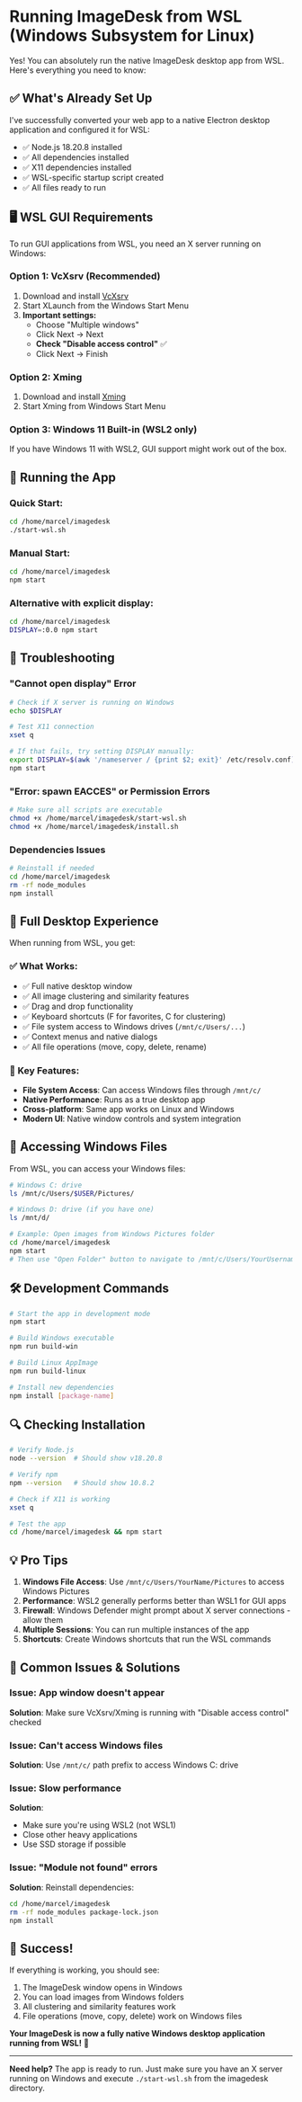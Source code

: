 # Running ImageDesk from WSL (Windows Subsystem for Linux)

Yes! You can absolutely run the native ImageDesk desktop app from WSL. Here's everything you need to know:

## ✅ **What's Already Set Up**

I've successfully converted your web app to a native Electron desktop application and configured it for WSL:

- ✅ Node.js 18.20.8 installed
- ✅ All dependencies installed 
- ✅ X11 dependencies installed
- ✅ WSL-specific startup script created
- ✅ All files ready to run

## 🖥️ **WSL GUI Requirements**

To run GUI applications from WSL, you need an X server running on Windows:

### **Option 1: VcXsrv (Recommended)**
1. Download and install [VcXsrv](https://sourceforge.net/projects/vcxsrv/)
2. Start XLaunch from the Windows Start Menu
3. **Important settings:**
   - Choose "Multiple windows"
   - Click Next → Next
   - **Check "Disable access control"** ✅
   - Click Next → Finish

### **Option 2: Xming**
1. Download and install [Xming](https://sourceforge.net/projects/xming/)
2. Start Xming from Windows Start Menu

### **Option 3: Windows 11 Built-in (WSL2 only)**
If you have Windows 11 with WSL2, GUI support might work out of the box.

## 🚀 **Running the App**

### **Quick Start:**
```bash
cd /home/marcel/imagedesk
./start-wsl.sh
```

### **Manual Start:**
```bash
cd /home/marcel/imagedesk
npm start
```

### **Alternative with explicit display:**
```bash
cd /home/marcel/imagedesk
DISPLAY=:0.0 npm start
```

## 🔧 **Troubleshooting**

### **"Cannot open display" Error**
```bash
# Check if X server is running on Windows
echo $DISPLAY

# Test X11 connection
xset q

# If that fails, try setting DISPLAY manually:
export DISPLAY=$(awk '/nameserver / {print $2; exit}' /etc/resolv.conf):0.0
npm start
```

### **"Error: spawn EACCES" or Permission Errors**
```bash
# Make sure all scripts are executable
chmod +x /home/marcel/imagedesk/start-wsl.sh
chmod +x /home/marcel/imagedesk/install.sh
```

### **Dependencies Issues**
```bash
# Reinstall if needed
cd /home/marcel/imagedesk
rm -rf node_modules
npm install
```

## 📱 **Full Desktop Experience**

When running from WSL, you get:

### **✅ What Works:**
- ✅ Full native desktop window
- ✅ All image clustering and similarity features
- ✅ Drag and drop functionality
- ✅ Keyboard shortcuts (F for favorites, C for clustering)
- ✅ File system access to Windows drives (`/mnt/c/Users/...`)
- ✅ Context menus and native dialogs
- ✅ All file operations (move, copy, delete, rename)

### **🎯 Key Features:**
- **File System Access**: Can access Windows files through `/mnt/c/`
- **Native Performance**: Runs as a true desktop app
- **Cross-platform**: Same app works on Linux and Windows
- **Modern UI**: Native window controls and system integration

## 📁 **Accessing Windows Files**

From WSL, you can access your Windows files:

```bash
# Windows C: drive
ls /mnt/c/Users/$USER/Pictures/

# Windows D: drive (if you have one)
ls /mnt/d/

# Example: Open images from Windows Pictures folder
cd /home/marcel/imagedesk
npm start
# Then use "Open Folder" button to navigate to /mnt/c/Users/YourUsername/Pictures
```

## 🛠️ **Development Commands**

```bash
# Start the app in development mode
npm start

# Build Windows executable
npm run build-win

# Build Linux AppImage
npm run build-linux

# Install new dependencies
npm install [package-name]
```

## 🔍 **Checking Installation**

```bash
# Verify Node.js
node --version  # Should show v18.20.8

# Verify npm
npm --version   # Should show 10.8.2

# Check if X11 is working
xset q

# Test the app
cd /home/marcel/imagedesk && npm start
```

## 💡 **Pro Tips**

1. **Windows File Access**: Use `/mnt/c/Users/YourName/Pictures` to access Windows Pictures
2. **Performance**: WSL2 generally performs better than WSL1 for GUI apps
3. **Firewall**: Windows Defender might prompt about X server connections - allow them
4. **Multiple Sessions**: You can run multiple instances of the app
5. **Shortcuts**: Create Windows shortcuts that run the WSL commands

## 🚨 **Common Issues & Solutions**

### **Issue**: App window doesn't appear
**Solution**: Make sure VcXsrv/Xming is running with "Disable access control" checked

### **Issue**: Can't access Windows files
**Solution**: Use `/mnt/c/` path prefix to access Windows C: drive

### **Issue**: Slow performance
**Solution**: 
- Make sure you're using WSL2 (not WSL1)
- Close other heavy applications
- Use SSD storage if possible

### **Issue**: "Module not found" errors
**Solution**: Reinstall dependencies:
```bash
cd /home/marcel/imagedesk
rm -rf node_modules package-lock.json
npm install
```

## 🎉 **Success!**

If everything is working, you should see:
1. The ImageDesk window opens in Windows
2. You can load images from Windows folders
3. All clustering and similarity features work
4. File operations (move, copy, delete) work on Windows files

**Your ImageDesk is now a fully native Windows desktop application running from WSL!** 🎊

---

**Need help?** The app is ready to run. Just make sure you have an X server running on Windows and execute `./start-wsl.sh` from the imagedesk directory.